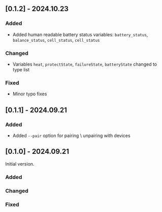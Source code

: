 ## [0.1.2] - 2024.10.23

### Added
- Added human readable battery status variables: `battery_status`, `balance_status`, `cell_status`, `cell_status`

### Changed
- Variables `heat`, `protectState`, `failureState`, `batteryState` changed to type list

### Fixed
- Minor typo fixes

## [0.1.1] - 2024.09.21

### Added
- Added `--pair` option for pairing \ unpairing with devices

## [0.1.0] - 2024.09.21
  
Initial version.

### Added
 
### Changed

### Fixed
